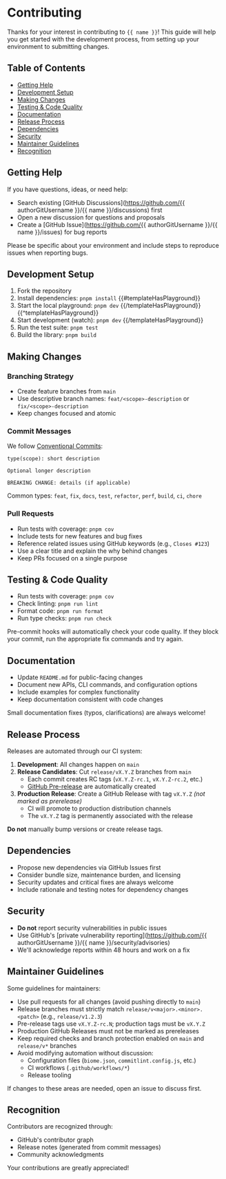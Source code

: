 # Contributing

Thanks for your interest in contributing to `{{ name }}`! This guide will help you get started with the development process, from setting up your environment to submitting changes.

## Table of Contents

- [Getting Help](#getting-help)
- [Development Setup](#development-setup)
- [Making Changes](#making-changes)
- [Testing & Code Quality](#testing--code-quality)
- [Documentation](#documentation)
- [Release Process](#release-process)
- [Dependencies](#dependencies)
- [Security](#security)
- [Maintainer Guidelines](#maintainer-guidelines)
- [Recognition](#recognition)

## Getting Help

If you have questions, ideas, or need help:
- Search existing [GitHub Discussions](https://github.com/{{ authorGitUsername }}/{{ name }}/discussions) first
- Open a new discussion for questions and proposals
- Create a [GitHub Issue](https://github.com/{{ authorGitUsername }}/{{ name }}/issues) for bug reports

Please be specific about your environment and include steps to reproduce issues when reporting bugs.

## Development Setup

1. Fork the repository
2. Install dependencies: `pnpm install`
{{#templateHasPlayground}}
3. Start the local playground: `pnpm dev`
{{/templateHasPlayground}}
{{^templateHasPlayground}}
3. Start development (watch): `pnpm dev`
{{/templateHasPlayground}}
4. Run the test suite: `pnpm test`
5. Build the library: `pnpm build`

## Making Changes

### Branching Strategy

- Create feature branches from `main`
- Use descriptive branch names: `feat/<scope>-description` or `fix/<scope>-description`
- Keep changes focused and atomic

### Commit Messages

We follow [Conventional Commits](https://www.conventionalcommits.org/):

```
type(scope): short description

Optional longer description

BREAKING CHANGE: details (if applicable)
```

Common types: `feat`, `fix`, `docs`, `test`, `refactor`, `perf`, `build`, `ci`, `chore`

### Pull Requests

- Run tests with coverage: `pnpm cov`
- Include tests for new features and bug fixes
- Reference related issues using GitHub keywords (e.g., `Closes #123`)
- Use a clear title and explain the why behind changes
- Keep PRs focused on a single purpose

## Testing & Code Quality

- Run tests with coverage: `pnpm cov`
- Check linting: `pnpm run lint`
- Format code: `pnpm run format`
- Run type checks: `pnpm run check`

Pre-commit hooks will automatically check your code quality. If they block your commit, run the appropriate fix commands and try again.

## Documentation

- Update `README.md` for public-facing changes
- Document new APIs, CLI commands, and configuration options
- Include examples for complex functionality
- Keep documentation consistent with code changes

Small documentation fixes (typos, clarifications) are always welcome!

## Release Process

Releases are automated through our CI system:

1. **Development**: All changes happen on `main`
2. **Release Candidates**: Cut `release/vX.Y.Z` branches from `main`
   - Each commit creates RC tags (`vX.Y.Z-rc.1`, `vX.Y.Z-rc.2`, etc.)
   - [GitHub Pre-release](https://docs.github.com/en/repositories/releasing-projects-on-github/about-releases) are automatically created
3. **Production Release**: Create a GitHub Release with tag `vX.Y.Z` _(not marked as prerelease)_
   - CI will promote to production distribution channels
   - The `vX.Y.Z` tag is permanently associated with the release

**Do not** manually bump versions or create release tags.

## Dependencies

- Propose new dependencies via GitHub Issues first
- Consider bundle size, maintenance burden, and licensing
- Security updates and critical fixes are always welcome
- Include rationale and testing notes for dependency changes

## Security

- **Do not** report security vulnerabilities in public issues
- Use GitHub's [private vulnerability reporting](https://github.com/{{ authorGitUsername }}/{{ name }}/security/advisories)
- We'll acknowledge reports within 48 hours and work on a fix

## Maintainer Guidelines

Some guidelines for maintainers:

- Use pull requests for all changes (avoid pushing directly to `main`)
- Release branches must strictly match `release/v<major>.<minor>.<patch>` (e.g., `release/v1.2.3`)
- Pre-release tags use `vX.Y.Z-rc.N`; production tags must be `vX.Y.Z`
- Production GitHub Releases must not be marked as prereleases
- Keep required checks and branch protection enabled on `main` and `release/v*` branches
- Avoid modifying automation without discussion:
  - Configuration files (`biome.json`, `commitlint.config.js`, etc.)
  - CI workflows (`.github/workflows/*`)
  - Release tooling

If changes to these areas are needed, open an issue to discuss first.

## Recognition

Contributors are recognized through:

- GitHub's contributor graph
- Release notes (generated from commit messages)
- Community acknowledgments

Your contributions are greatly appreciated!
